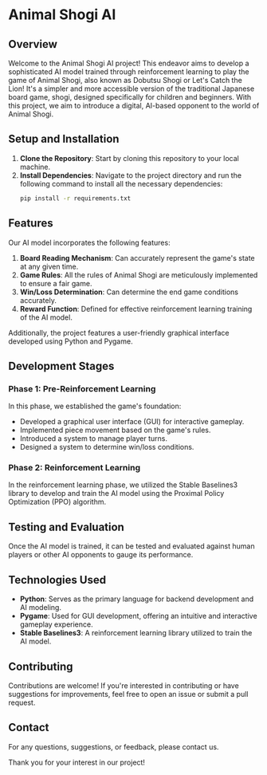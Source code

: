 # Animal Shogi AI

## Overview

Welcome to the Animal Shogi AI project! This endeavor aims to develop a sophisticated AI model trained through reinforcement learning to play the game of Animal Shogi, also known as Dobutsu Shogi or Let's Catch the Lion! It's a simpler and more accessible version of the traditional Japanese board game, shogi, designed specifically for children and beginners. With this project, we aim to introduce a digital, AI-based opponent to the world of Animal Shogi.

## Setup and Installation

1. **Clone the Repository**: Start by cloning this repository to your local machine.
2. **Install Dependencies**: Navigate to the project directory and run the following command to install all the necessary dependencies:
    ```bash
    pip install -r requirements.txt
    ```

## Features

Our AI model incorporates the following features:

1. **Board Reading Mechanism**: Can accurately represent the game's state at any given time.
2. **Game Rules**: All the rules of Animal Shogi are meticulously implemented to ensure a fair game.
3. **Win/Loss Determination**: Can determine the end game conditions accurately.
4. **Reward Function**: Defined for effective reinforcement learning training of the AI model.

Additionally, the project features a user-friendly graphical interface developed using Python and Pygame.

## Development Stages

### Phase 1: Pre-Reinforcement Learning

In this phase, we established the game's foundation:

- Developed a graphical user interface (GUI) for interactive gameplay.
- Implemented piece movement based on the game's rules.
- Introduced a system to manage player turns.
- Designed a system to determine win/loss conditions.

### Phase 2: Reinforcement Learning

In the reinforcement learning phase, we utilized the Stable Baselines3 library to develop and train the AI model using the Proximal Policy Optimization (PPO) algorithm.

## Testing and Evaluation

Once the AI model is trained, it can be tested and evaluated against human players or other AI opponents to gauge its performance.

## Technologies Used

- **Python**: Serves as the primary language for backend development and AI modeling.
- **Pygame**: Used for GUI development, offering an intuitive and interactive gameplay experience.
- **Stable Baselines3**: A reinforcement learning library utilized to train the AI model.

## Contributing

Contributions are welcome! If you're interested in contributing or have suggestions for improvements, feel free to open an issue or submit a pull request.

## Contact

For any questions, suggestions, or feedback, please contact us.

Thank you for your interest in our project!

